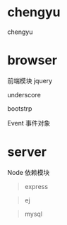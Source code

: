 # chengyu
chengyu

# browser
前端模块
jquery

underscore

bootstrp

Event 事件对象


# server
Node 依赖模块 

> express

> ej

> mysql

